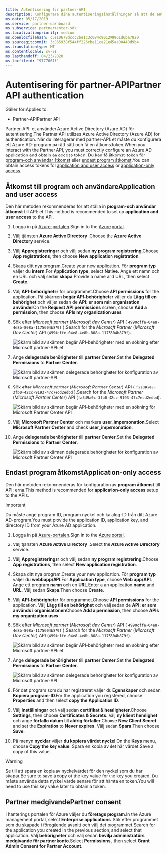```yaml
---
title: Autentisering för partner-API
description: Konfigurera dina autentiseringsinställningar så att de använder partner-API med Azure AD för autentisering.
ms.date: 05/17/2019
ms.service: partner-dashboard
ms.subservice: partnercenter-sdk
ms.localizationpriority: medium
ms.openlocfilehash: c5810678dccc2be1c3c084c901299961d6ba7820
ms.sourcegitcommit: 3c165938f544ff226cbe11ca21ed5aa00448d9b4
ms.translationtype: MT
ms.contentlocale: sv-SE
ms.lasthandoff: 04/23/2020
ms.locfileid: "97770616"
---
```

# <a name="partner-api-authentication"></a><span data-ttu-id="96b96-103">Autentisering för partner-API</span><span class="sxs-lookup"><span data-stu-id="96b96-103">Partner API authentication</span></span>

<span data-ttu-id="96b96-104">Gäller för:</span><span class="sxs-lookup"><span data-stu-id="96b96-104">Applies to:</span></span>

- <span data-ttu-id="96b96-105">Partner-API</span><span class="sxs-lookup"><span data-stu-id="96b96-105">Partner API</span></span>

<span data-ttu-id="96b96-106">Partner-API: et använder Azure Active Directory (Azure AD) för autentisering.</span><span class="sxs-lookup"><span data-stu-id="96b96-106">The Partner API utilizes Azure Active Directory (Azure AD) for authentication.</span></span> <span data-ttu-id="96b96-107">När du interagerar med partner-API: et måste du konfigurera ett Azure AD-program på rätt sätt och få en åtkomsttoken.</span><span class="sxs-lookup"><span data-stu-id="96b96-107">When you interact with the Partner API, you must correctly configure an Azure AD application and obtain an access token.</span></span> <span data-ttu-id="96b96-108">Du kan få åtkomst-token för [program-och användar åtkomst](#application-and-user-access) eller [endast program åtkomst](#application-only-access).</span><span class="sxs-lookup"><span data-stu-id="96b96-108">You can obtain access tokens for [application and user access](#application-and-user-access) or [application-only access](#application-only-access).</span></span>

## <a name="application-and-user-access"></a><span data-ttu-id="96b96-109">Åtkomst till program och användare</span><span class="sxs-lookup"><span data-stu-id="96b96-109">Application and user access</span></span>

<span data-ttu-id="96b96-110">Den här metoden rekommenderas för att ställa in **program-och användar åtkomst** till API: et.</span><span class="sxs-lookup"><span data-stu-id="96b96-110">This method is recommended to set up **application and user access** to the API.</span></span>

1. <span data-ttu-id="96b96-111">Logga in på [Azure-portalen](https://portal.azure.com/).</span><span class="sxs-lookup"><span data-stu-id="96b96-111">Sign in to the [Azure portal](https://portal.azure.com/).</span></span>
2. <span data-ttu-id="96b96-112">Välj tjänsten **Azure Active Directory** .</span><span class="sxs-lookup"><span data-stu-id="96b96-112">Choose the **Azure Active Directory** service.</span></span>
3. <span data-ttu-id="96b96-113">Välj **Appregistreringar** och välj sedan **ny program registrering**.</span><span class="sxs-lookup"><span data-stu-id="96b96-113">Choose **App registrations**, then choose **New application registration**.</span></span>
4. <span data-ttu-id="96b96-114">Skapa ditt nya program.</span><span class="sxs-lookup"><span data-stu-id="96b96-114">Create your new application.</span></span> <span data-ttu-id="96b96-115">För **program typ** väljer du **intern**.</span><span class="sxs-lookup"><span data-stu-id="96b96-115">For **Application type**, select **Native**.</span></span> <span data-ttu-id="96b96-116">Ange ett namn och en URL och välj sedan **skapa**.</span><span class="sxs-lookup"><span data-stu-id="96b96-116">Provide a name and URL, then select **Create**.</span></span>
5. <span data-ttu-id="96b96-117">Välj **API-behörigheter** för programmet.</span><span class="sxs-lookup"><span data-stu-id="96b96-117">Choose **API permissions** for the application.</span></span> <span data-ttu-id="96b96-118">På skärmen **begär API-behörigheter** väljer du **Lägg till en behörighet** och väljer sedan de **API: er som min organisation använder**</span><span class="sxs-lookup"><span data-stu-id="96b96-118">On the **Request API permissions** screen, choose **Add a permission**, then choose **APIs my organization uses**</span></span>
6. <span data-ttu-id="96b96-119">Sök efter *Microsoft partner* (*Microsoft dev Center*) API ( `4990cffe-04e8-4e8b-808a-1175604b879f` ).</span><span class="sxs-lookup"><span data-stu-id="96b96-119">Search for the *Microsoft Partner* (*Microsoft Dev Center*) API (`4990cffe-04e8-4e8b-808a-1175604b879f`).</span></span>

    ![Skärm bild av skärmen begär API-behörigheter med en sökning efter Microsoft partner-API: et](../images/SearchGatewayApi.png)

7. <span data-ttu-id="96b96-121">Ange **delegerade behörigheter** till **partner Center**.</span><span class="sxs-lookup"><span data-stu-id="96b96-121">Set the **Delegated Permissions** to **Partner Center**.</span></span>

    ![Skärm bild av skärmen delegerade behörigheter för konfiguration av Microsoft partner-API](../images/SelectUserPermission.png)
    
8. <span data-ttu-id="96b96-123">Sök efter *Microsoft partner* (*Microsoft Partner Center*) API ( `fa3d9a0c-3fb0-42cc-9193-47c7ecd2edbd` ).</span><span class="sxs-lookup"><span data-stu-id="96b96-123">Search for the *Microsoft Partner* (*Microsoft Partner Center*) API (`fa3d9a0c-3fb0-42cc-9193-47c7ecd2edbd`).</span></span>

    ![Skärm bild av skärmen begär API-behörigheter med en sökning för Microsoft Partner Center API](../images/SearchPCApi.png)
    
9. <span data-ttu-id="96b96-125">Välj **Microsoft Partner Center** och markera **user_impersonation**.</span><span class="sxs-lookup"><span data-stu-id="96b96-125">Select **Microsoft Partner Center** and check **user_impersonation**.</span></span>

10. <span data-ttu-id="96b96-126">Ange **delegerade behörigheter** till **partner Center**.</span><span class="sxs-lookup"><span data-stu-id="96b96-126">Set the **Delegated Permissions** to **Partner Center**.</span></span>

    ![Skärm bild av skärmen delegerade behörigheter för konfiguration av Microsoft Partner Center API](../images/SelectPCUserPermission.png)

## <a name="application-only-access"></a><span data-ttu-id="96b96-128">Endast program åtkomst</span><span class="sxs-lookup"><span data-stu-id="96b96-128">Application-only access</span></span>

<span data-ttu-id="96b96-129">Den här metoden rekommenderas för konfiguration av **program åtkomst** till API: erna.</span><span class="sxs-lookup"><span data-stu-id="96b96-129">This method is recommended for **application-only access** setup to the APIs.</span></span>

> [!IMPORTANT]
> <span data-ttu-id="96b96-130">Du måste ange program-ID, program nyckel och katalog-ID från ditt Azure AD-program.</span><span class="sxs-lookup"><span data-stu-id="96b96-130">You must provide the application ID, application key, and directory ID from your Azure AD application.</span></span>

1. <span data-ttu-id="96b96-131">Logga in på [Azure-portalen](https://portal.azure.com/).</span><span class="sxs-lookup"><span data-stu-id="96b96-131">Sign in to the [Azure portal](https://portal.azure.com/).</span></span>
2. <span data-ttu-id="96b96-132">Välj tjänsten **Azure Active Directory** .</span><span class="sxs-lookup"><span data-stu-id="96b96-132">Select the **Azure Active Directory** service.</span></span>
3. <span data-ttu-id="96b96-133">Välj **Appregistreringar** och välj sedan **ny program registrering**.</span><span class="sxs-lookup"><span data-stu-id="96b96-133">Choose **App registrations**, then select **New application registration**.</span></span>
4. <span data-ttu-id="96b96-134">Skapa ditt nya program.</span><span class="sxs-lookup"><span data-stu-id="96b96-134">Create your new application.</span></span> <span data-ttu-id="96b96-135">För **program typ** väljer du **webbapp/API**.</span><span class="sxs-lookup"><span data-stu-id="96b96-135">For **Application type**, choose **Web app/API**.</span></span> <span data-ttu-id="96b96-136">Ange ett program **namn** och en **URL**.</span><span class="sxs-lookup"><span data-stu-id="96b96-136">Enter a an application **name** and **URL**.</span></span> <span data-ttu-id="96b96-137">Välj sedan **Skapa**.</span><span class="sxs-lookup"><span data-stu-id="96b96-137">Then choose **Create**.</span></span>
5. <span data-ttu-id="96b96-138">Välj **API-behörigheter** för programmet.</span><span class="sxs-lookup"><span data-stu-id="96b96-138">Choose **API permissions** for the application.</span></span> <span data-ttu-id="96b96-139">Välj **Lägg till en behörighet** och välj sedan de **API: er som används i organisationen**</span><span class="sxs-lookup"><span data-stu-id="96b96-139">Choose **Add a permission**, then choose **APIs my organization uses**</span></span>
6. <span data-ttu-id="96b96-140">Sök efter *Microsoft partner* (*Microsoft dev Center*) API ( `4990cffe-04e8-4e8b-808a-1175604b879f` ).</span><span class="sxs-lookup"><span data-stu-id="96b96-140">Search for the *Microsoft Partner* (*Microsoft Dev Center*) API (`4990cffe-04e8-4e8b-808a-1175604b879f`).</span></span>

    ![Skärm bild av skärmen begär API-behörigheter med en sökning efter Microsoft partner-API: et](../images/SearchGatewayApi.png)

7. <span data-ttu-id="96b96-142">Ange **delegerade behörigheter** till **partner Center**.</span><span class="sxs-lookup"><span data-stu-id="96b96-142">Set the **Delegated Permissions** to **Partner Center**.</span></span>

    ![Skärm bild av skärmen delegerade behörigheter för konfiguration av Microsoft partner-API](../images/SelectUserPermission.png)

8. <span data-ttu-id="96b96-144">För det program som du har registrerat väljer du **Egenskaper** och sedan **Kopiera program-ID**.</span><span class="sxs-lookup"><span data-stu-id="96b96-144">For the application you registered, choose **Properties** and then select **copy the Application ID**.</span></span>
9. <span data-ttu-id="96b96-145">Välj **Inställningar** och välj sedan **certifikat & hemligheter**.</span><span class="sxs-lookup"><span data-stu-id="96b96-145">Choose **Settings**, then choose **Certificates & Secrets**.</span></span> <span data-ttu-id="96b96-146">Välj **ny klient hemlighet** och ange **förfallo datum**  till **aldrig förfaller**.</span><span class="sxs-lookup"><span data-stu-id="96b96-146">Choose **New Client Secret** and set the **Expiration**  to **Never expires**.</span></span> <span data-ttu-id="96b96-147">Välj sedan **Spara**.</span><span class="sxs-lookup"><span data-stu-id="96b96-147">Then choose **Save**.</span></span>
10. <span data-ttu-id="96b96-148">På menyn **nycklar** väljer **du kopiera värdet nyckel**.</span><span class="sxs-lookup"><span data-stu-id="96b96-148">On the **Keys** menu, choose **Copy the key value**.</span></span> <span data-ttu-id="96b96-149">Spara en kopia av det här värdet.</span><span class="sxs-lookup"><span data-stu-id="96b96-149">Save a copy of this value.</span></span>

> [!WARNING]
> <span data-ttu-id="96b96-150">Se till att spara en kopia av nyckelvärdet för den nyckel som du har skapat.</span><span class="sxs-lookup"><span data-stu-id="96b96-150">Be sure to save a copy of the key value for the key you created.</span></span> <span data-ttu-id="96b96-151">Du måste använda detta nyckel värde senare för att hämta en token.</span><span class="sxs-lookup"><span data-stu-id="96b96-151">You will need to use this key value later to obtain a token.</span></span>

## <a name="partner-consent"></a><span data-ttu-id="96b96-152">Partner medgivande</span><span class="sxs-lookup"><span data-stu-id="96b96-152">Partner consent</span></span>

<span data-ttu-id="96b96-153">I hanterings portalen för Azure väljer du **företags program**.</span><span class="sxs-lookup"><span data-stu-id="96b96-153">In the Azure management portal, select **Enterprise applications**.</span></span> <span data-ttu-id="96b96-154">Sök efter programmet som du skapade i föregående avsnitt och välj det programmet.</span><span class="sxs-lookup"><span data-stu-id="96b96-154">Search for the application you created in the previous section, and select that application.</span></span> <span data-ttu-id="96b96-155">Välj **behörigheter** och välj sedan **bevilja administratörs medgivande för partner konto**.</span><span class="sxs-lookup"><span data-stu-id="96b96-155">Select **Permissions** , then select **Grant Admin Consent for Partner Account**.</span></span>
